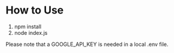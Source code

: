 # How to Use
1. npm install
2. node index.js

Please note that a GOOGLE_API_KEY is needed in a local .env file.
